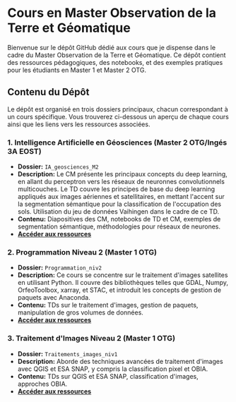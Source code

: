 # Cours en Master Observation de la Terre et Géomatique

Bienvenue sur le dépôt GitHub dédié aux cours que je dispense dans le cadre du Master Observation de la Terre et Géomatique. Ce dépôt contient des ressources pédagogiques, des notebooks, et des exemples pratiques pour les étudiants en Master 1 et Master 2 OTG. 

## Contenu du Dépôt

Le dépôt est organisé en trois dossiers principaux, chacun correspondant à un cours spécifique. Vous trouverez ci-dessous un aperçu de chaque cours ainsi que les liens vers les ressources associées.

### 1. Intelligence Artificielle en Géosciences (Master 2 OTG/Ingés 3A EOST)

- **Dossier:** `IA_geosciences_M2`
- **Description:** Le CM présente les principaux concepts du deep learning, en allant du perceptron vers les réseaux de neuronnes convolutionnels multicouches. Le TD couvre les principes de base du deep learning appliqués aux images aériennes et satellitaires, en mettant l'accent sur la segmentation sémantique pour la classification de l'occupation des sols. Utilisation du jeu de données Vaihingen dans le cadre de ce TD.
- **Contenu:** Diapositives des CM, notebooks de TD et CM, exemples de segmentation sémantique, méthodologies pour réseaux de neurones.
- **[Accéder aux ressources](https://github.com/r-wenger/cours_m1-m2-OTG/blob/main/IA_geosciences_M2)**

### 2. Programmation Niveau 2 (Master 1 OTG)

- **Dossier:** `Programmation_niv2`
- **Description:** Ce cours se concentre sur le traitement d'images satellites en utilisant Python. Il couvre des bibliothèques telles que GDAL, Numpy, OrfeoToolbox, xarray, et STAC, et introduit les concepts de gestion de paquets avec Anaconda.
- **Contenu:** TDs sur le traitement d'images, gestion de paquets, manipulation de gros volumes de données.
- **[Accéder aux ressources](https://github.com/r-wenger/cours_m1-OTG/tree/main/Programmation_niv2)**

### 3. Traitement d'Images Niveau 2 (Master 1 OTG)

- **Dossier:** `Traitements_images_niv1`
- **Description:** Aborde des techniques avancées de traitement d'images avec QGIS et ESA SNAP, y compris la classification pixel et OBIA.
- **Contenu:** TDs sur QGIS et ESA SNAP, classification d'images, approches OBIA.
- **[Accéder aux ressources](https://github.com/r-wenger/cours_m1-OTG/tree/main/Traitements_images_niv1)**
